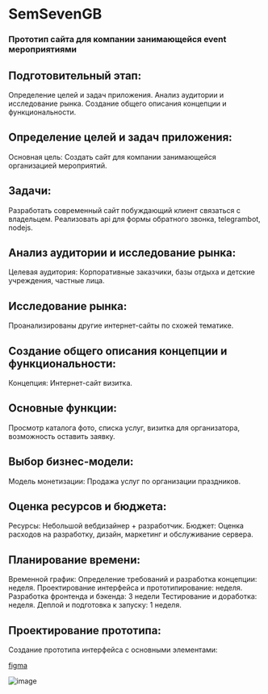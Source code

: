 # SemSevenGB

### Прототип сайта для компании занимающейся event мероприятиями

## Подготовительный этап:
Определение целей и задач приложения.
Анализ аудитории и исследование рынка.
Создание общего описания концепции и функциональности.  

## Определение целей и задач приложения:
Основная цель:
Создать сайт для компании занимающейся организацией мероприятий.  

## Задачи:
Разработать современный сайт побуждающий клиент связаться с владельцем.
Реализовать api для формы обратного звонка, telegrambot, nodejs.  

## Анализ аудитории и исследование рынка:
Целевая аудитория:
Корпоративные заказчики, базы отдыха и детские учреждения, частные лица.  

## Исследование рынка:
Проанализированы другие интернет-сайты по схожей тематике.  

## Создание общего описания концепции и функциональности:  
Концепция:
Интернет-сайт визитка.

## Основные функции:
Просмотр каталога фото, списка услуг, визитка для организатора, возможность оставить заявку.  

## Выбор бизнес-модели:
Модель монетизации:
Продажа услуг по организации праздников.  

## Оценка ресурсов и бюджета:
Ресурсы:
Небольшой вебдизайнер + разработчик.
Бюджет:
Оценка расходов на разработку, дизайн, маркетинг и обслуживание сервера.
## Планирование времени:
Временной график:
Определение требований и разработка концепции: неделя.
Проектирование интерфейса и прототипирование: неделя.
Разработка фронтенда и бэкенда: 3 недели
Тестирование и доработка: неделя.
Деплой и подготовка к запуску: 1 неделя.
## Проектирование прототипа:
Создание прототипа интерфейса с основными элементами:

[figma](https://www.figma.com/file/q9ao12U2GzIp8kWBwKniVy/Untitled?type=design&node-id=0%3A1&mode=design&t=VUYgiaDJqYGh4ozW-1)


![image](https://github.com/ScherbakovM/SemSevenGB/assets/109952823/391262c3-1841-4a47-8ecb-dadc6368c323)
